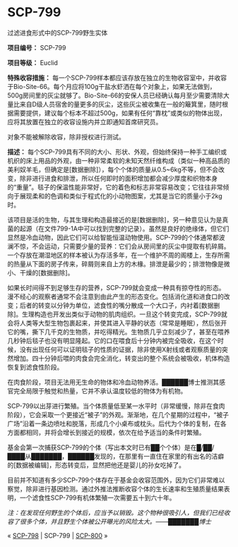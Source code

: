 # SCP-799
                        




过滤进食形式中的SCP-799野生实体



**项目编号：** SCP-799

**项目等级：** Euclid

**特殊收容措施：** 每一个SCP-799样本都应该存放在独立的生物收容室中，并收容于Bio-Site-66。每个月应将100g干盐水虾洒在每个对象上，如果无法做到，500g房间里的灰尘就够了。Bio-Site-66的安保人员已经确认每月至少需要清除大量比来自D级人员宿舍的量更多的灰尘，这些灰尘被收集在一般的簸箕里，随时根据需要提供，建议每个标本不超过500g，如果有任何“靠枕”或类似的物体出现，应将其放置在独立的收容设施内并立即通知首席研究员。

对象不能被解除收容，除非授权进行测试。

**描述：** 每个SCP-799具有不同的大小、形状、外观，但始终保持一种手工编织或机织的床上用品的外观，由一种非常柔软的未知天然纤维构成（类似一种高品质的美利奴羊毛，但确定是[数据删除]），每个个体的质量从0.5~6kg不等，但不会改变，除非进行进食和排泄，所以任何即时的面积增加都会减少厚度和织物本身的“重量”。毯子的保温性能非常好，它的着色和标志非常容易改变；它往往非常倾向于展现柔和的色调和类似于程式化的小动物图案，尤其是当它的质量小于2kg时。

该项目是活的生物，与其生理和构造最接近的是[数据删除]，另一种意见认为是真菌的起源（在文件799-1A中可以找到完整的记录）。虽然是良好的绝缘体，但它们显然是冷血动物，因此它们可以给智能恒温动物使用。SCP-799的个体通常都波澜不惊，不会运动，只需要少量的营养：它们会从房间里的灰尘中提取有机碎屑。一个存放在潮湿地区的样本被认为存活多年，在一个维护不周的阁楼上，生存所需的热量从下面的房子传来，碎屑则来自上方的木椽。排泄是最少的；排泄物像是微小、干燥的[数据删除]。

如果长时间得不到足够生存的营养，SCP-799就会变成一种具有掠夺性的形态。漫不经心的观察者通常不会注意到由此产生的形态变化。包括消化道和进食口的改变；后者的转变以分钟为单位，滤食性的嘴分散成一个大口子，内衬着[数据删除]。生理构造也开发出类似于动物的肌肉组织。一旦这个转变完成，SCP-799就会将人类等大型生物包裹起来，并使其进入平静的状态（常常是睡眠），然后张开它的嘴，撕下几千克的生物质，并吃得精光。生物质几乎立刻减少了，甚至在喂养几秒钟后毯子也没有明显隆起。它的口在喂食后十分钟内被完全吸收，在这个时候，没有出现任何可以证明毯子的性质的证据，除非使用X射线或者观察质量的突然增加。四十分钟后喂的肉食会完全消化，转变出的整个系统会被吸收，机体构造恢复到滤食性阶段。

在肉食阶段，项目无法用无生命的物体和冷血动物养活。██████博士推测其感官完全局限于触觉和热量，它并不承认温度较低的物体为有机物。

SCP-799以出芽进行繁殖。当个体质量低至某一水平时（非常缓慢，除非在食肉阶段），它会采取一个更接近“被子”的外观。渐渐地，在几个星期的过程中，“被子广场”沿着一条边喷吐和脱落，形成几个小桌布或枕头。后代为个体的复制，在各方面都相同，并将会增长到接近的规模，依次在给予适当的条件时繁殖。

基金会第一次捕获SCP-799的个体（写出本文时已有██个个体）是在█/██/████从███████，██████发现的，在那里有一直住在家里的有出名的洁癖的[数据被编辑]，形态转变后，显然把他还是婴儿的孙女吃掉了。

目前并不知道有多少SCP-799个体存在于基金会收容范围外，因为它们非常难以察觉，除非进行基因检测。通过外推法推断收容个体的生长速率和生殖质量结果表明，一个滤食性SCP-799有机体繁殖一次需要五十到六十年。

*注：在发现任何野生的个体后，应当予以销毁。这个物种很吸引人，但我们已经收容了很多个体，并且野生个体被公开曝光的风险太大。——███████博士* 



« [SCP-798](/scp-798) | SCP-799 | [SCP-800](/scp-800) »





                    